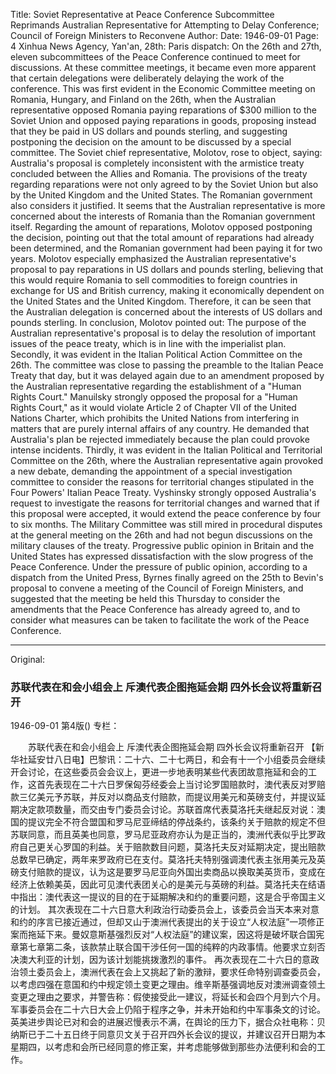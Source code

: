 Title: Soviet Representative at Peace Conference Subcommittee Reprimands Australian Representative for Attempting to Delay Conference; Council of Foreign Ministers to Reconvene
Author:
Date: 1946-09-01
Page: 4
Xinhua News Agency, Yan'an, 28th: Paris dispatch: On the 26th and 27th, eleven subcommittees of the Peace Conference continued to meet for discussions. At these committee meetings, it became even more apparent that certain delegations were deliberately delaying the work of the conference. This was first evident in the Economic Committee meeting on Romania, Hungary, and Finland on the 26th, when the Australian representative opposed Romania paying reparations of $300 million to the Soviet Union and opposed paying reparations in goods, proposing instead that they be paid in US dollars and pounds sterling, and suggesting postponing the decision on the amount to be discussed by a special committee. The Soviet chief representative, Molotov, rose to object, saying: Australia's proposal is completely inconsistent with the armistice treaty concluded between the Allies and Romania. The provisions of the treaty regarding reparations were not only agreed to by the Soviet Union but also by the United Kingdom and the United States. The Romanian government also considers it justified. It seems that the Australian representative is more concerned about the interests of Romania than the Romanian government itself. Regarding the amount of reparations, Molotov opposed postponing the decision, pointing out that the total amount of reparations had already been determined, and the Romanian government had been paying it for two years. Molotov especially emphasized the Australian representative's proposal to pay reparations in US dollars and pounds sterling, believing that this would require Romania to sell commodities to foreign countries in exchange for US and British currency, making it economically dependent on the United States and the United Kingdom. Therefore, it can be seen that the Australian delegation is concerned about the interests of US dollars and pounds sterling. In conclusion, Molotov pointed out: The purpose of the Australian representative's proposal is to delay the resolution of important issues of the peace treaty, which is in line with the imperialist plan.
Secondly, it was evident in the Italian Political Action Committee on the 26th. The committee was close to passing the preamble to the Italian Peace Treaty that day, but it was delayed again due to an amendment proposed by the Australian representative regarding the establishment of a "Human Rights Court." Manuilsky strongly opposed the proposal for a "Human Rights Court," as it would violate Article 2 of Chapter VII of the United Nations Charter, which prohibits the United Nations from interfering in matters that are purely internal affairs of any country. He demanded that Australia's plan be rejected immediately because the plan could provoke intense incidents.
Thirdly, it was evident in the Italian Political and Territorial Committee on the 26th, where the Australian representative again provoked a new debate, demanding the appointment of a special investigation committee to consider the reasons for territorial changes stipulated in the Four Powers' Italian Peace Treaty. Vyshinsky strongly opposed Australia's request to investigate the reasons for territorial changes and warned that if this proposal were accepted, it would extend the peace conference by four to six months. The Military Committee was still mired in procedural disputes at the general meeting on the 26th and had not begun discussions on the military clauses of the treaty.
Progressive public opinion in Britain and the United States has expressed dissatisfaction with the slow progress of the Peace Conference. Under the pressure of public opinion, according to a dispatch from the United Press, Byrnes finally agreed on the 25th to Bevin's proposal to convene a meeting of the Council of Foreign Ministers, and suggested that the meeting be held this Thursday to consider the amendments that the Peace Conference has already agreed to, and to consider what measures can be taken to facilitate the work of the Peace Conference.



<hr /> 

Original: 


### 苏联代表在和会小组会上  斥澳代表企图拖延会期  四外长会议将重新召开

1946-09-01
第4版()
专栏：

　　苏联代表在和会小组会上
    斥澳代表企图拖延会期
    四外长会议将重新召开
    【新华社延安廿八日电】巴黎讯：二十六、二十七两日，和会有十一个小组委员会继续开会讨论，在这些委员会会议上，更进一步地表明某些代表团故意拖延和会的工作，这首先表现在二十六日罗保匈芬经委会上当讨论罗国赔款时，澳代表反对罗赔款三亿美元予苏联，并反对以商品支付赔款，而提议用美元和英磅支付，并提议延期决定款项数量，而交由专门委员会讨论。苏联首席代表莫洛托夫继起反对说：澳国的提议完全不符合盟国和罗马尼亚缔结的停战条约，该条约关于赔款的规定不但苏联同意，而且英美也同意，罗马尼亚政府亦认为是正当的，澳洲代表似乎比罗政府自己更关心罗国的利益。关于赔款数目问题，莫洛托夫反对延期决定，提出赔款总数早已确定，两年来罗政府已在支付。莫洛托夫特别强调澳代表主张用美元及英磅支付赔款的提议，认为这是要罗马尼亚向外国出卖商品以换取美英货币，变成在经济上依赖美英，因此可见澳代表团关心的是美元与英磅的利益。莫洛托夫在结语中指出：澳代表这一提议的目的在于延期解决和约的重要问题，这是合乎帝国主义的计划。
    其次表现在二十六日意大利政治行动委员会上，该委员会当天本来对意和约的序言已接近通过，但却又山于澳洲代表提出的关于设立“人权法庭”一项修正案而拖延下来。曼奴意斯基强烈反对“人权法庭”的建议案，因这将是破坏联合国宪章第七章第二条，该款禁止联合国干涉任何一国的纯粹的内政事情。他要求立刻否决澳大利亚的计划，因为该计划能挑拨激烈的事件。
    再次表现在二十六日的意政治领土委员会上，澳洲代表在会上又挑起了新的激辩，要求任命特别调查委员会，以考虑四强在意国和约中规定领土变更之理由。维辛斯基强调地反对澳洲调查领土变更之理由之要求，并警告称：假使接受此一建议，将延长和会四个月到六个月。军事委员会在二十六日大会上仍陷于程序之争，并未开始和约中军事条文的讨论。
    英美进步舆论已对和会的进展迟慢表示不满，在舆论的压力下，据合众社电称：贝纳斯已于二十五日终于同意贝文关于召开四外长会议的提议，并建议召开日期为本星期四，以考虑和会所已经同意的修正案，并考虑能够做到那些办法便利和会的工作。
